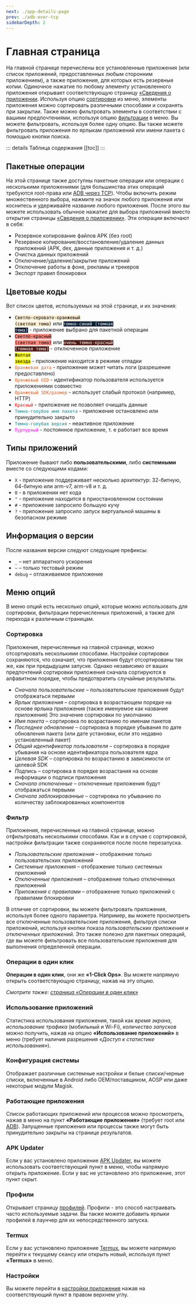 ```yaml
---
next: ./app-details-page
prev: ./adb-over-tcp
sidebarDepth: 2
---
```


# Главная страница

На главной странице перечислены все установленные приложения (или список приложений, предоставленных любым сторонним приложением), а также приложения, для которых есть резервные копии. Одиночное нажатие по любому элементу установленного приложения открывает соответствующую страницу [«Сведения о приложении][4]. Используя опцию [сортировки](#сортировка) из меню, элементы приложения можно сортировать различными способами и сохранять при закрытии. Также можно фильтровать элементы в соответствии с вашими предпочтениями, используя опцию [фильтрации](#фильтр) в меню. Вы можете фильтровать, используя более одну опцию. Вы также можете фильтровать приложения по ярлыкам приложений или имени пакета с помощью кнопки поиска.

::: details Таблица содержания
[[toc]]
:::

## Пакетные операции
На этой странице также доступны пакетные операции или операции с несколькими приложениями (для большинства этих операций требуются root-права или [ADB через TCP][1]). Чтобы включить режим множественного выбора, нажмите на значок любого приложения или коснитесь и удерживайте название любого приложения. После этого вы можете использовать обычное нажатие для выбора приложений вместо открытия страницы [«Сведения о приложении»][4]. Эти операции включают в себя:
- Резервное копирование файлов APK (без root)
- Резервное копирование/восстановление/удаление данных приложений (APK, dex, данные приложения и т. д.)
- Очистка данных приложений
- Отключение/удаление/закрытие приложений
- Отключение работы в фоне, рекламы и трекеров
- Экспорт правил блокировки

## Цветовые коды
Вот список цветов, используемых на этой странице, и их значения:
- <code style="background-color: #FCEED1; color: #000">Светло-серовато-оранжевый (светлая тема)</code> или <code style="background-color: #091F36; color: #FFF">темно-синий (темная тема)</code> - приложение выбрано для пакетной операции
- <code style="background-color: #FF8A80; color: #000">Светло-красный (светлая тема)</code> или <code style="background-color: #4F1C14; color: #FFF">очень темно-красный (темная тема)</code> - отключенное приложение
- <code style="background-color: yellow; color: #000">Желтая звезда</code> - приложение находится в режиме отладки
- <code style="color: #E05915">Оранжевая дата</code> - приложение может читать логи (разрешение предоставлено)
- <code style="color: #E05915FF">Оранжевый UID</code> - идентификатор пользователя используется приложениями совместно
- <code style="color: #E05915FF">Oранжевый SDK/размер</code> - использует слабый протокол (например, HTTP)
- <code style="color: red">Красный</code> - приложение не позволяет очищать данные
- <code style="color: #09868BFF">Темно-голубое имя пакета</code> - приложение остановлено или принудительно закрыто
- <code style="color: #09868BFF">Темно-голубая версия</code> - неактивное приложение
- <code style="color: magenta">Пурпурный</code> - постоянное приложение, т. е работает все время

## Типы приложений
Приложение бывают либо **пользовательскими**, либо **системными** вместе со следующими кодами:
- `X` - приложение поддерживает несколько архитектур: 32-битную, 64-битную или arm-v7, arm-v8 и т. д.
- `0` - в приложении нет кода
- `°` - приложение находится в приостановленном состоянии
- `#` - приложение запросило большую кучу
- `?` - приложение запросило запуск виртуальной машины в безопасном режиме

## Информация о версии
После названия версии следуют следующие префиксы:
- `_` – нет аппаратного ускорения
- `~` – только тестовый режим
- `debug` – отлаживаемое приложение

## Меню опций
В меню опций есть несколько опций, которые можно использовать для сортировки, фильтрации перечисленных приложений, а также для перехода к различным страницам.

### Сортировка
Приложения, перечисленные на главной странице, можно отсортировать несколькими способами. Настройки сортировки сохраняются, что означает, что приложения будут отсортированы так же, как при предыдущем запуске. Однако независимо от ваших предпочтений сортировки приложения сначала сортируются в алфавитном порядке, чтобы предотвратить случайные результаты.
- _Сначала пользовательские_ – пользовательские приложения будут отображаться первыми
- _Ярлык приложения_ – сортировка в возрастающем порядке на основе ярлыка приложения (также именуемое как название приложения) Это значение сортировки по умолчанию
- _Имя пакета_ – сортировка по возрастанию по именам пакетов
- _Последнее обновление_ – сортировка в порядке убывания по дате обновления пакета (или дате установки, если это недавно установленный пакет)
- _Общий идентификатор пользователя_ – сортировка в порядке убывания на основе идентификатора пользователя ядра
- _Целевая SDK_ – сортировка по возрастанию в зависимости от целевой SDK
- _Подпись_ – сортировка в порядке возрастания на основе информации о подписи приложения
- _Сначала отключенные_ – отключенные приложения будут отображаться первыми
- _Сначала заблокированные_ – сортировка по убыванию по количеству заблокированных компонентов

### Фильтр
Приложения, перечисленные на главной странице, можно отфильтровать несколькими способами. Как и в случае с сортировкой, настройки фильтрации также сохраняются после после перезапуска.
- _Пользовательские приложения_ – отображение только пользовательских приложений
- _Системные приложения_ – отображение только системных приложений
- _Отключенные приложения_ – отображение только отключенных приложений
- _Приложения с правилами_ – отображение только приложений с правилами блокировки

В отличие от сортировки, вы можете фильтровать приложения, используя более одного параметра. Например, вы можете просмотреть все отключенные пользовательские приложения, фильтруя списки приложений, используя кнопки показа _пользовательских приложения_ и _отключенных приложений_. Это также полезно для пакетных операций, где вы можете фильтровать все пользовательские приложения для выполнения определенной операции.

### Операции в один клик
**Операции в один клик**, они же **«1-Click Ops»**. Вы можете напрямую открыть соответствующую страницу, нажав на эту опцию.

_Смотрите также: [страница «Операции в один клик»][5]_

### Использование приложений
Статистика использования приложения, такой как _время экрана_, _использование трафика_ (мобильный и Wi-Fi), _количество запусков_ можно получить, нажав на опцию **«Использование приложений»** в меню (требует наличия разрешения _«Доступ к статистике использования»_).

### Конфигурация системы
Отображает различные системные настройки и белые списки/черные списки, включенные в Android либо OEM/поставщиком, AOSP или даже некоторые модули Magisk.

### Работающие приложения
Список работающих приложений или процессов можно просмотреть, нажав в меню на пункт **«Работающие приложения»** (требует root или [ADB][1]). Запущенные приложения или процессы также могут быть принудительно закрыты на странице результатов.

### APK Updater
Если у вас установлено приложение [APK Updater][3], вы можете использовать соответствующий пункт в меню, чтобы напрямую открыть приложение. Если у вас не установлено это приложение, этот пункт скрыт.

### Профили
Открывает страницу [профилей][profiles]. Профили - это способ настраивать часто используемые задачи. Вы также можете добавить ярлыки профилей в лаунчер для их непосредственного запуска.

### Termux
Если у вас установлено приложение [Termux][2], вы можете напрямую перейти к текущему сеансу или открыть новый, используя пункт **«Termux»** в меню.

### Настройки
Вы можете перейти в [настройки приложения][settings] нажав на соответствующий пункт в правом верхнем углу.

[1]: ./adb-over-tcp.md
[2]: https://github.com/termux/termux-app
[3]: https://github.com/rumboalla/apkupdater
[4]: ./app-details-page.md
[5]: ./one-click-ops-page.md
[settings]: ./settings-page.md
[profiles]: ./profiles-page.md
